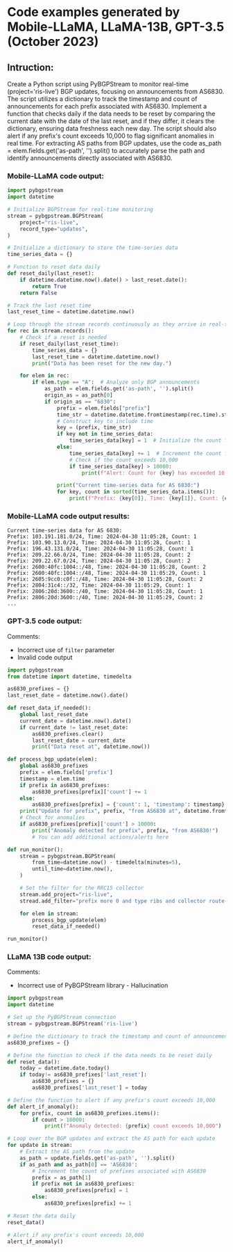 # Code examples generated by Mobile-LLaMA, LLaMA-13B, GPT-3.5 (October 2023)

## Intruction:
Create a Python script using PyBGPStream to monitor real-time (project='ris-live') BGP updates, focusing on announcements from AS6830. The script utilizes a dictionary to track the timestamp and count of announcements for each prefix associated with AS6830. Implement a function that checks daily if the data needs to be reset by comparing the current date with the date of the last reset, and if they differ, it clears the dictionary, ensuring data freshness each new day. The script should also alert if any prefix's count exceeds 10,000 to flag significant anomalies in real time. For extracting AS paths from BGP updates, use the code as_path = elem.fields.get('as-path', '').split() to accurately parse the path and identify announcements directly associated with AS6830.

### Mobile-LLaMA code output:
```python
import pybgpstream
import datetime

# Initialize BGPStream for real-time monitoring
stream = pybgpstream.BGPStream(
    project="ris-live",
    record_type="updates",
)

# Initialize a dictionary to store the time-series data
time_series_data = {}

# Function to reset data daily
def reset_daily(last_reset):
    if datetime.datetime.now().date() > last_reset.date():
        return True
    return False

# Track the last reset time
last_reset_time = datetime.datetime.now()

# Loop through the stream records continuously as they arrive in real-time
for rec in stream.records():
    # Check if a reset is needed
    if reset_daily(last_reset_time):
        time_series_data = {}
        last_reset_time = datetime.datetime.now()
        print("Data has been reset for the new day.")

    for elem in rec:
        if elem.type == "A":  # Analyze only BGP announcements
            as_path = elem.fields.get('as-path', '').split()
            origin_as = as_path[0]
            if origin_as == "6830":
                prefix = elem.fields["prefix"]
                time_str = datetime.datetime.fromtimestamp(rec.time).strftime('%Y-%m-%d %H:%M:%S')
                # Construct key to include time
                key = (prefix, time_str)
                if key not in time_series_data:
                    time_series_data[key] = 1  # Initialize the count for the prefix
                else:
                    time_series_data[key] += 1  # Increment the count for the prefix
                    # Check if the count exceeds 10,000
                    if time_series_data[key] > 10000:
                        print(f"Alert: Count for {key} has exceeded 10,000.")

                print("Current time-series data for AS 6830:")
                for key, count in sorted(time_series_data.items()):
                    print(f"Prefix: {key[0]}, Time: {key[1]}, Count: {count}")
```

### Mobile-LLaMA code output results:
```plaintext
Current time-series data for AS 6830:
Prefix: 103.191.181.0/24, Time: 2024-04-30 11:05:28, Count: 1
Prefix: 103.90.13.0/24, Time: 2024-04-30 11:05:28, Count: 1
Prefix: 196.43.131.0/24, Time: 2024-04-30 11:05:28, Count: 1
Prefix: 209.22.66.0/24, Time: 2024-04-30 11:05:28, Count: 2
Prefix: 209.22.67.0/24, Time: 2024-04-30 11:05:28, Count: 2
Prefix: 2600:40fc:1004::/48, Time: 2024-04-30 11:05:28, Count: 2
Prefix: 2600:40fc:1004::/48, Time: 2024-04-30 11:05:29, Count: 1
Prefix: 2605:9cc0:c0f::/48, Time: 2024-04-30 11:05:28, Count: 2
Prefix: 2804:31c4::/32, Time: 2024-04-30 11:05:29, Count: 1
Prefix: 2806:20d:3600::/40, Time: 2024-04-30 11:05:28, Count: 1
Prefix: 2806:20d:3600::/40, Time: 2024-04-30 11:05:29, Count: 2
...
```

### GPT-3.5 code output:
Comments: 
- Incorrect use of `filter` parameter
- Invalid code output

```python
import pybgpstream
from datetime import datetime, timedelta

as6830_prefixes = {}
last_reset_date = datetime.now().date()

def reset_data_if_needed():
    global last_reset_date
    current_date = datetime.now().date()
    if current_date != last_reset_date:
        as6830_prefixes.clear()
        last_reset_date = current_date
        print("Data reset at", datetime.now())

def process_bgp_update(elem):
    global as6830_prefixes
    prefix = elem.fields['prefix']
    timestamp = elem.time
    if prefix in as6830_prefixes:
        as6830_prefixes[prefix]['count'] += 1
    else:
        as6830_prefixes[prefix] = {'count': 1, 'timestamp': timestamp}
    print("Update for prefix", prefix, "from AS6830 at", datetime.fromtimestamp(timestamp))
    # Check for anomalies
    if as6830_prefixes[prefix]['count'] > 10000:
        print("Anomaly detected for prefix", prefix, "from AS6830!")
        # You can add additional actions/alerts here

def run_monitor():
    stream = pybgpstream.BGPStream(
        from_time=datetime.now() - timedelta(minutes=5),
        until_time=datetime.now(),
    )

    # Set the filter for the RRC15 collector
    stream.add_project="ris-live",
    stread.add_filter="prefix more 0 and type ribs and collector route-views2 and peer 6830"

    for elem in stream:
        process_bgp_update(elem)
        reset_data_if_needed()

run_monitor()
```

### LLaMA 13B code output:
Comments: 
- Incorrect use of PyBGPStream library - Hallucination

```python
import pybgpstream
import datetime

# Set up the PyBGPStream connection
stream = pybgpstream.BGPStream('ris-live')

# Define the dictionary to track the timestamp and count of announcements for each prefix associated with AS6830
as6830_prefixes = {}

# Define the function to check if the data needs to be reset daily
def reset_data():
    today = datetime.date.today()
    if today!= as6830_prefixes['last_reset']:
        as6830_prefixes = {}
        as6830_prefixes['last_reset'] = today

# Define the function to alert if any prefix's count exceeds 10,000
def alert_if_anomaly():
    for prefix, count in as6830_prefixes.items():
        if count > 10000:
            print(f"Anomaly detected: {prefix} count exceeds 10,000")

# Loop over the BGP updates and extract the AS path for each update
for update in stream:
    # Extract the AS path from the update
    as_path = update.fields.get('as-path', '').split()
    if as_path and as_path[0] == 'AS6830':
        # Increment the count of prefixes associated with AS6830
        prefix = as_path[1]
        if prefix not in as6830_prefixes:
            as6830_prefixes[prefix] = 1
        else:
            as6830_prefixes[prefix] += 1

# Reset the data daily
reset_data()

# Alert if any prefix's count exceeds 10,000
alert_if_anomaly()
```